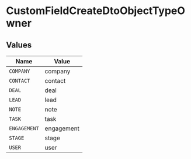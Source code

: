 # CustomFieldCreateDtoObjectTypeOwner


## Values

| Name         | Value        |
| ------------ | ------------ |
| `COMPANY`    | company      |
| `CONTACT`    | contact      |
| `DEAL`       | deal         |
| `LEAD`       | lead         |
| `NOTE`       | note         |
| `TASK`       | task         |
| `ENGAGEMENT` | engagement   |
| `STAGE`      | stage        |
| `USER`       | user         |